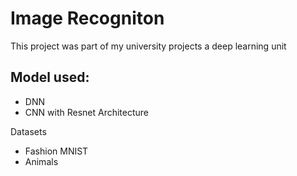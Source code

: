 # Image Recogniton 
This project was part of my university projects a deep learning unit

## Model used:
* DNN
* CNN with Resnet Architecture

Datasets
* Fashion MNIST
* Animals
